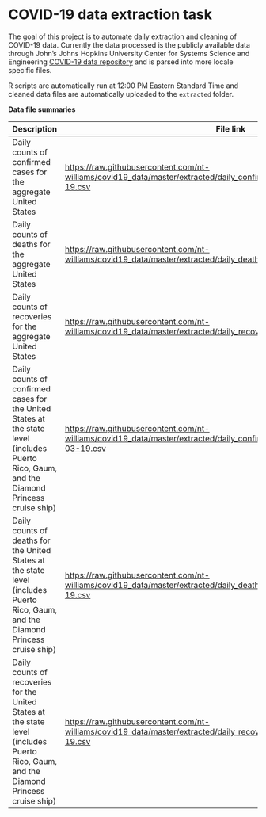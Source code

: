 
<!-- README.md is generated from README.Rmd. Please edit that file -->

# COVID-19 data extraction task

<!-- badges: start -->

<!-- badges: end -->

The goal of this project is to automate daily extraction and cleaning of
COVID-19 data. Currently the data processed is the publicly available
data through John’s Johns Hopkins University Center for Systems Science
and Engineering [COVID-19 data
repository](https://github.com/CSSEGISandData/COVID-19) and is parsed
into more locale specific files.

R scripts are automatically run at 12:00 PM Eastern Standard Time and
cleaned data files are automatically uploaded to the `extracted` folder.

**Data file
summaries**

| Description                                                                                                                                 | File link                                                                                                                          |
| ------------------------------------------------------------------------------------------------------------------------------------------- | ---------------------------------------------------------------------------------------------------------------------------------- |
| Daily counts of confirmed cases for the aggregate United States                                                                             | <https://raw.githubusercontent.com/nt-williams/covid19_data/master/extracted/daily_confirmed_cases_US_count_2020-03-19.csv>        |
| Daily counts of deaths for the aggregate United States                                                                                      | <https://raw.githubusercontent.com/nt-williams/covid19_data/master/extracted/daily_deaths_US_count_2020-03-19.csv>                 |
| Daily counts of recoveries for the aggregate United States                                                                                  | <https://raw.githubusercontent.com/nt-williams/covid19_data/master/extracted/daily_recovered_US_count_2020-03-19.csv>              |
| Daily counts of confirmed cases for the United States at the state level (includes Puerto Rico, Gaum, and the Diamond Princess cruise ship) | <https://raw.githubusercontent.com/nt-williams/covid19_data/master/extracted/daily_confirmed_cases_US_locale_count_2020-03-19.csv> |
| Daily counts of deaths for the United States at the state level (includes Puerto Rico, Gaum, and the Diamond Princess cruise ship)          | <https://raw.githubusercontent.com/nt-williams/covid19_data/master/extracted/daily_deaths_US_locale_count_2020-03-19.csv>          |
| Daily counts of recoveries for the United States at the state level (includes Puerto Rico, Gaum, and the Diamond Princess cruise ship)      | <https://raw.githubusercontent.com/nt-williams/covid19_data/master/extracted/daily_recovered_US_locale_count_2020-03-19.csv>       |
